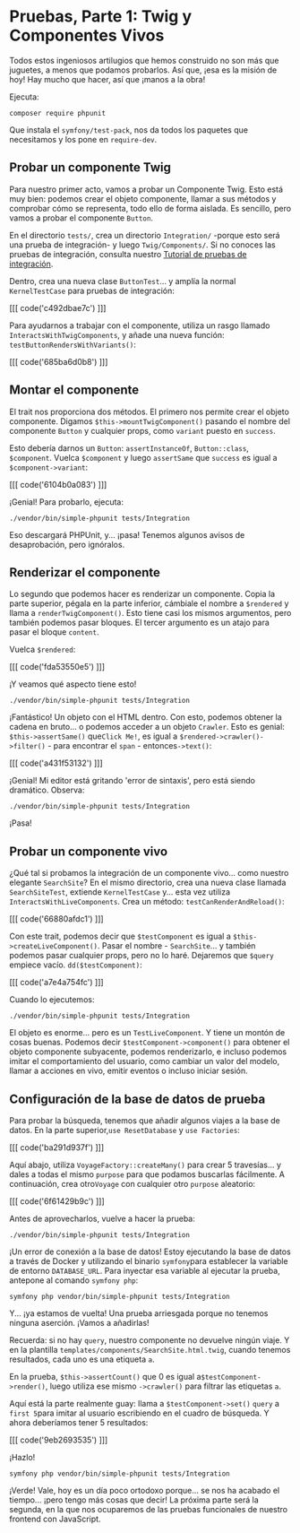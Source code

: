 # Pruebas, Parte 1: Twig y Componentes Vivos

Todos estos ingeniosos artilugios que hemos construido no son más que juguetes, a menos que podamos probarlos. Así que, ¡esa es la misión de hoy! Hay mucho que hacer, así que ¡manos a la obra!

Ejecuta:

```terminal
composer require phpunit
```

Que instala el `symfony/test-pack`, nos da todos los paquetes que necesitamos y los pone en `require-dev`.

## Probar un componente Twig

Para nuestro primer acto, vamos a probar un Componente Twig. Esto está muy bien: podemos crear el objeto componente, llamar a sus métodos y comprobar cómo se representa, todo ello de forma aislada. Es sencillo, pero vamos a probar el componente `Button`.

En el directorio `tests/`, crea un directorio `Integration/` -porque esto será una prueba de integración- y luego `Twig/Components/`. Si no conoces las pruebas de integración, consulta nuestro [Tutorial de pruebas de integración](https://symfonycasts.com/screencast/phpunit-integration).

Dentro, crea una nueva clase `ButtonTest`... y amplía la normal `KernelTestCase` para pruebas de integración:

[[[ code('c492dbae7c') ]]]

Para ayudarnos a trabajar con el componente, utiliza un rasgo llamado `InteractsWithTwigComponents`, y añade una nueva función: `testButtonRendersWithVariants()`:

[[[ code('685ba6d0b8') ]]]

## Montar el componente

El trait nos proporciona dos métodos. El primero nos permite crear el objeto componente. Digamos `$this->mountTwigComponent()` pasando el nombre del componente `Button` y cualquier props, como `variant` puesto en `success`.

Esto debería darnos un `Button`: `assertInstanceOf`, `Button::class`, `$component`. Vuelca `$component` y luego `assertSame` que `success` es igual a `$component->variant`:

[[[ code('6104b0a083') ]]]

¡Genial! Para probarlo, ejecuta:

```terminal
./vendor/bin/simple-phpunit tests/Integration
```

Eso descargará PHPUnit, y... ¡pasa! Tenemos algunos avisos de desaprobación, pero ignóralos.

## Renderizar el componente

Lo segundo que podemos hacer es renderizar un componente. Copia la parte superior, pégala en la parte inferior, cámbiale el nombre a `$rendered` y llama a `renderTwigComponent()`. Esto tiene casi los mismos argumentos, pero también podemos pasar bloques. El tercer argumento es un atajo para pasar el bloque `content`.

Vuelca `$rendered`:

[[[ code('fda53550e5') ]]]

¡Y veamos qué aspecto tiene esto!

```terminal-silent
./vendor/bin/simple-phpunit tests/Integration
```

¡Fantástico! Un objeto con el HTML dentro. Con esto, podemos obtener la cadena en bruto... o podemos acceder a un objeto `Crawler`. Esto es genial: `$this->assertSame()` que`Click Me!`, es igual a `$rendered->crawler()->filter()` - para encontrar el `span` - entonces`->text()`:

[[[ code('a431f53132') ]]]

¡Genial! Mi editor está gritando 'error de sintaxis', pero está siendo dramático. Observa:

```terminal-silent
./vendor/bin/simple-phpunit tests/Integration
```

¡Pasa!

## Probar un componente vivo

¿Qué tal si probamos la integración de un componente vivo... como nuestro elegante `SearchSite`? En el mismo directorio, crea una nueva clase llamada `SearchSiteTest`, extiende `KernelTestCase` y... esta vez utiliza `InteractsWithLiveComponents`. Crea un método: `testCanRenderAndReload()`:

[[[ code('66880afdc1') ]]]

Con este trait, podemos decir que `$testComponent` es igual a `$this->createLiveComponent()`. Pasar el nombre - `SearchSite`... y también podemos pasar cualquier props, pero no lo haré. Dejaremos que `$query` empiece vacío. `dd($testComponent)`:

[[[ code('a7e4a754fc') ]]]

Cuando lo ejecutemos:

```terminal-silent
./vendor/bin/simple-phpunit tests/Integration
```

El objeto es enorme... pero es un `TestLiveComponent`. Y tiene un montón de cosas buenas. Podemos decir `$testComponent->component()` para obtener el objeto componente subyacente, podemos renderizarlo, e incluso podemos imitar el comportamiento del usuario, como cambiar un valor del modelo, llamar a acciones en vivo, emitir eventos o incluso iniciar sesión.

## Configuración de la base de datos de prueba

Para probar la búsqueda, tenemos que añadir algunos viajes a la base de datos. En la parte superior,`use ResetDatabase` y `use Factories`:

[[[ code('ba291d937f') ]]]

Aquí abajo, utiliza `VoyageFactory::createMany()` para crear 5 travesías... y dales a todas el mismo `purpose` para que podamos buscarlas fácilmente. A continuación, crea otro`Voyage` con cualquier otro `purpose` aleatorio:

[[[ code('6f61429b9c') ]]]

Antes de aprovecharlos, vuelve a hacer la prueba:

```terminal-silent
./vendor/bin/simple-phpunit tests/Integration
```

¡Un error de conexión a la base de datos! Estoy ejecutando la base de datos a través de Docker y utilizando el binario `symfony`para establecer la variable de entorno `DATABASE_URL`. Para inyectar esa variable al ejecutar la prueba, antepone al comando `symfony php`:

```terminal-silent
symfony php vendor/bin/simple-phpunit tests/Integration
```

Y... ¡ya estamos de vuelta! Una prueba arriesgada porque no tenemos ninguna aserción. ¡Vamos a añadirlas!

Recuerda: si no hay `query`, nuestro componente no devuelve ningún viaje. Y en la plantilla `templates/components/SearchSite.html.twig`, cuando tenemos resultados, cada uno es una etiqueta `a`.

En la prueba, `$this->assertCount()` que 0 es igual a`$testComponent->render()`, luego utiliza ese mismo `->crawler()` para filtrar las etiquetas `a`.

Aquí está la parte realmente guay: llama a `$testComponent->set()` `query` a `first 5`para imitar al usuario escribiendo en el cuadro de búsqueda. Y ahora deberíamos tener 5 resultados:

[[[ code('9eb2693535') ]]]

¡Hazlo!

```terminal-silent
symfony php vendor/bin/simple-phpunit tests/Integration
```

¡Verde! Vale, hoy es un día poco ortodoxo porque... se nos ha acabado el tiempo... ¡pero tengo más cosas que decir! La próxima parte será la segunda, en la que nos ocuparemos de las pruebas funcionales de nuestro frontend con JavaScript.
